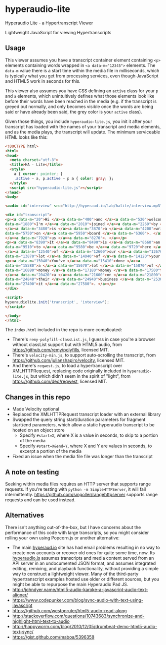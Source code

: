 # hyperaudio-lite
Hyperaudio Lite - a Hypertranscript Viewer

Lightweight JavaScript for viewing Hypertranscripts

## Usage

This viewer assumes you have a transcript container element containing `<p>` elements containing words wrapped in `<a data-m="12345">` elements.  The `data-m` value there is a start time within the media file in milliseconds, which is typically what you get from processing services, even though JavaScript and HTML5 work in seconds for this.

This viewer also assumes you have CSS defining an `active` class for your `p` and `a` elements, which unintuitively defines what those elements look like before their words have been reached in the media (e.g. if the transcript is greyed out normally, and only becomes visible once the words are being said or have already been said, the grey color is your `active` class).

Given those things, you include `hyperaudio-lite.js`, you init it after your transcript has loaded with the names of your transcript and media elements, and as the media plays, the transcript will update.  The minimum serviceable HTML looks like this:

```html
<!DOCTYPE html>
<html>
<head>
  <meta charset="utf-8">
  <title>HA - Lite</title>
  <style>
    a { cursor: pointer; } 
    .active ~ a, p.active ~ p a { color: gray; };
  </style>
  <script src="hyperaudio-lite.js"></script>
</head>
<body>

<audio id="interview" src="http://hyperaud.io/lab/halite/interview.mp3" type="audio/mpeg" controls></audio>

<div id="transcript">
<p><a data-m="20">Hi </a><a data-m="400">and </a><a data-m="520">welcome </a><a data-m="840">to </a><a data-m="940">INSIGHT </a><a data-m="1260">intercom </a><a data-m="1690">today </a><a 
data-m="1880">I'm </a><a data-m="2010">joined </a><a data-m="2260">by </a><a data-m="2420">Sam </a><a data-m="2680">Mills </a><a data-m="2900">You </a><a data-m="3030">look </a><a data-m="3340">who 
</a><a data-m="3480">is </a><a data-m="3870">a </a><a data-m="4200">writer </a><a data-m="4700">and </a><a data-m="4980">founder </a><a data-m="5300">of </a><a data-m="5470">user </a><a 
data-m="5750">on </a><a data-m="5950">board </a><a data-m="6360">. </a><a data-m="7020">Thanks </a><a data-m="7180">so </a><a data-m="7250">much </a><a data-m="7400">for </a><a data-m="7590">joining 
</a><a data-m="7920">us </a><a data-m="8270">. </a></p>
<p><a data-m="8390">It </a><a data-m="8490">is </a><a data-m="8660">an </a><a data-m="8790">absolute </a><a data-m="9210">pleasure </a><a 
data-m="9510">to </a><a data-m="9580">be </a><a data-m="9720">here </a><a data-m="10800">. </a><a data-m="11280">So </a><a data-m="11630">I </a><a data-m="11700">believe </a><a data-m="12310">most 
</a><a data-m="12540">of </a><a data-m="12600">our </a><a data-m="12670">readers </a><a data-m="12980">be </a><a data-m="13100">pretty </a><a data-m="13290">familiar </a><a data-m="13790">a </a><a 
data-m="13870">lot </a><a data-m="14040">of </a><a data-m="14120">your </a><a data-m="14250">work </a><a data-m="14740">. </a></p>
<p><a data-m="15040">You've </a><a data-m="15410">done </a><a 
data-m="15580">a </a><a data-m="15670">lot </a><a data-m="15870">of </a><a data-m="15970">Tara </a><a data-m="16230">downs </a><a data-m="16500">of </a><a data-m="16620">money </a><a 
data-m="16880">money </a><a data-m="17180">money </a><a data-m="17500">popular </a><a data-m="18090">products </a><a data-m="19240">spending </a><a data-m="19710">exactly </a><a data-m="20190">had 
</a><a data-m="20420">a </a><a data-m="21600">on </a><a data-m="21800">board </a><a data-m="22040">new </a><a data-m="22250">users </a><a data-m="24090">basically </a><a data-m="24490">achieve </a><a 
data-m="24840">their </a><a data-m="24940">business </a><a data-m="25300">goals </a><a data-m="26330">to </a><a data-m="26490">get </a><a data-m="26640">straight </a><a data-m="27130">into </a><a 
data-m="27400">it </a><a data-m="27580">. </a></p>
</div>

<script>
hyperaudiolite.init('transcript', 'interview');
</script>

</body>
</html>
```

The `index.html` included in the repo is more complicated:
* There's `remy-polyfill-classList.js`, I guess in case you're a browser without classList support but with HTML5 audio, from https://github.com/remy/polyfills, licensed MIT.
* There's `velocity-min.js`, to support auto-scrolling the transcript, from https://github.com/julianshapiro/velocity, licensed MIT.
* And there's `reqwest.js`, to load a hypertranscript over XMLHTTPRequest, replacing code originally included in `hyperaudio-lite.js`, but which didn't seem in the spirit of "light", from https://github.com/ded/reqwest, licensed MIT.

## Changes in this repo

* Made Velocity optional
* Replaced the XMLHTTPRequest transcript loader with an external library
* Swapped the query string start/duration parameters for fragment start/end parameters, which allow a static hyperaudio transcript to be hosted on an object store
  * Specify `#start=X`, where X is a value in seconds, to skip to a portion of the media
  * Specify `#start=X&end=Y`, where X and Y are values in seconds, to excerpt a portion of the media
* Fixed an issue when the media file file was longer than the transcript

## A note on testing

Seeking within media files requires an HTTP server that supports range requests.  If you're testing with `python -m SimpleHTTPServer`, it will fail intermittently.  https://github.com/smgoller/rangehttpserver supports range requests and can be used instead.

## Alternatives

There isn't anything out-of-the-box, but I have concerns about the performance of this code with large transcripts, so you might consider rolling your own using Popcorn.js or another alternative:

* The main [hyperaud.io](http://hyperaud.io/) site has had email problems resulting in no way to create new accounts or recover old ones for quite some time, now.  Its [hyperaudio.js](https://github.com/hyperaudio/hyperaudio-pad) assumes transcripts and media content served from an API server in an undocumented JSON format, and assumes integrated editing, remixing, and playback functionality, without providing a simple way to construct a lightweight viewer.  Many of the third-party hypertranscript examples hosted use older or different sources, but you might be able to repurpose the main Hyperaudio Pad JS.
* http://johndyer.name/html5-audio-karoke-a-javascript-audio-text-aligner/
* https://www.codepunker.com/blog/sync-audio-with-text-using-javascript
* https://github.com/westonruter/html5-audio-read-along
* http://stackoverflow.com/questions/10743683/synchronize-and-highlight-html-text-to-audio
* http://happyworm.com/blog/2010/12/05/drumbeat-demo-html5-audio-text-sync/
* https://gist.github.com/maboa/5396358